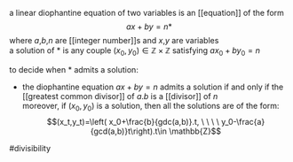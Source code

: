 a linear diophantine equation of two variables is an [[equation]] of the form  
$$ax+by=n *$$where $a$,$b$,$n$ are [[integer number]]s and $x$,$y$ are variables  
a solution of * is any couple ($x_0,y_0$)$\in \mathbb{Z} \times \mathbb{Z}$ satisfying $ax_0 + by_0 = n$  
  
to decide when * admits a solution:  
- the diophantine equation $ax+by=n$ admits a solution if and only if the [[greatest common divisor]] of $a.b$ is a [[divisor]] of $n$  
moreover, if ($x_0,y_0$) is a solution, then all the solutions are of the form:  
$$(x_t,y_t)=\left( x_0+\frac{b}{gdc(a,b)}.t, \ \ \ \ y_0-\frac{a}{gcd(a,b)}t\right).t\in \mathbb{Z}$$
  
#divisibility 